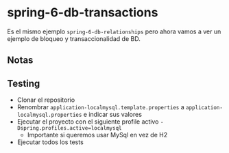 # spring-6-db-transactions

Es el mismo ejemplo `spring-6-db-relationships` pero ahora vamos a ver un ejemplo de bloqueo y transaccionalidad de BD.

## Notas

## Testing

- Clonar el repositorio
- Renombrar `application-localmysql.template.properties` a `application-localmysql.properties` e indicar sus valores
- Ejecutar el proyecto con el siguiente profile activo `-Dspring.profiles.active=localmysql`
  - Importante si queremos usar MySql en vez de H2
- Ejecutar todos los tests